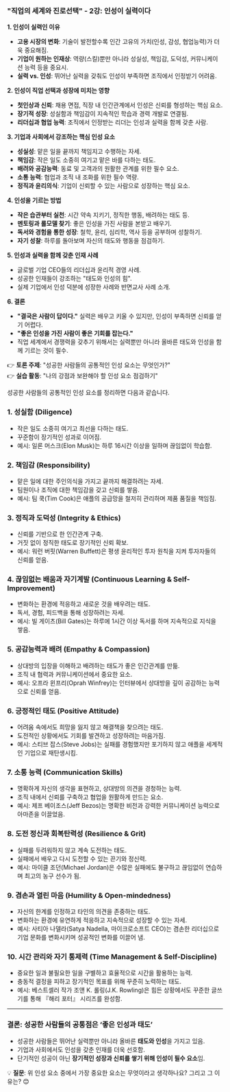 ### **"직업의 세계와 진로선택" - 2강: 인성이 실력이다**  

**1. 인성이 실력인 이유**  
   - **고용 시장의 변화**: 기술이 발전할수록 인간 고유의 가치(인성, 감성, 협업능력)가 더욱 중요해짐.  
   - **기업이 원하는 인재상**: 역량(스킬)뿐만 아니라 성실성, 책임감, 도덕성, 커뮤니케이션 능력 등을 중요시.  
   - **실력 vs. 인성**: 뛰어난 실력을 갖춰도 인성이 부족하면 조직에서 인정받기 어려움.  

**2. 인성이 직업 선택과 성장에 미치는 영향**  
   - **첫인상과 신뢰**: 채용 면접, 직장 내 인간관계에서 인성은 신뢰를 형성하는 핵심 요소.  
   - **장기적 성장**: 성실함과 책임감이 지속적인 학습과 경력 개발로 연결됨.  
   - **리더십과 협업 능력**: 조직에서 인정받는 리더는 인성과 실력을 함께 갖춘 사람.  

**3. 기업과 사회에서 강조하는 핵심 인성 요소**  
   - **성실성**: 맡은 일을 끝까지 책임지고 수행하는 자세.  
   - **책임감**: 작은 일도 소중히 여기고 맡은 바를 다하는 태도.  
   - **배려와 공감능력**: 동료 및 고객과의 원활한 관계를 위한 필수 요소.  
   - **소통 능력**: 협업과 조직 내 조화를 위한 필수 역량.  
   - **정직과 윤리의식**: 기업이 신뢰할 수 있는 사람으로 성장하는 핵심 요소.  

**4. 인성을 기르는 방법**  
   - **작은 습관부터 실천**: 시간 약속 지키기, 정직한 행동, 배려하는 태도 등.  
   - **멘토링과 롤모델 찾기**: 좋은 인성을 가진 사람을 본받고 배우기.  
   - **독서와 경험을 통한 성장**: 철학, 윤리, 심리학, 역사 등을 공부하며 성찰하기.  
   - **자기 성찰**: 하루를 돌아보며 자신의 태도와 행동을 점검하기.  

**5. 인성과 실력을 함께 갖춘 인재 사례**  
   - 글로벌 기업 CEO들의 리더십과 윤리적 경영 사례.  
   - 성공한 인재들이 강조하는 "태도와 인성의 힘".  
   - 실제 기업에서 인성 덕분에 성장한 사례와 반면교사 사례 소개.  

**6. 결론**  
   - **"결국은 사람이 답이다."** 실력은 배우고 키울 수 있지만, 인성이 부족하면 신뢰를 얻기 어렵다.  
   - **"좋은 인성을 가진 사람이 좋은 기회를 잡는다."**  
   - 직업 세계에서 경쟁력을 갖추기 위해서는 실력뿐만 아니라 올바른 태도와 인성을 함께 기르는 것이 필수.  

👉 **토론 주제**: "성공한 사람들의 공통적인 인성 요소는 무엇인가?"  
👉 **실습 활동**: "나의 강점과 보완해야 할 인성 요소 점검하기"  

성공한 사람들의 공통적인 인성 요소를 정리하면 다음과 같습니다.  

### **1. 성실함 (Diligence)**  
   - 작은 일도 소중히 여기고 최선을 다하는 태도.  
   - 꾸준함이 장기적인 성과로 이어짐.  
   - 예시: 일론 머스크(Elon Musk)는 하루 16시간 이상을 일하며 끊임없이 학습함.  

### **2. 책임감 (Responsibility)**  
   - 맡은 일에 대한 주인의식을 가지고 끝까지 해결하려는 자세.  
   - 팀원이나 조직에 대한 책임감을 갖고 신뢰를 쌓음.  
   - 예시: 팀 쿡(Tim Cook)은 애플의 공급망을 철저히 관리하며 제품 품질을 책임짐.  

### **3. 정직과 도덕성 (Integrity & Ethics)**  
   - 신뢰를 기반으로 한 인간관계 구축.  
   - 거짓 없이 정직한 태도로 장기적인 신뢰 확보.  
   - 예시: 워런 버핏(Warren Buffett)은 평생 윤리적인 투자 원칙을 지켜 투자자들의 신뢰를 얻음.  

### **4. 끊임없는 배움과 자기계발 (Continuous Learning & Self-Improvement)**  
   - 변화하는 환경에 적응하고 새로운 것을 배우려는 태도.  
   - 독서, 경험, 피드백을 통해 성장하려는 자세.  
   - 예시: 빌 게이츠(Bill Gates)는 하루에 1시간 이상 독서를 하며 지속적으로 지식을 쌓음.  

### **5. 공감능력과 배려 (Empathy & Compassion)**  
   - 상대방의 입장을 이해하고 배려하는 태도가 좋은 인간관계를 만듦.  
   - 조직 내 협력과 커뮤니케이션에서 중요한 요소.  
   - 예시: 오프라 윈프리(Oprah Winfrey)는 인터뷰에서 상대방을 깊이 공감하는 능력으로 신뢰를 얻음.  

### **6. 긍정적인 태도 (Positive Attitude)**  
   - 어려움 속에서도 희망을 잃지 않고 해결책을 찾으려는 태도.  
   - 도전적인 상황에서도 기회를 발견하고 성장하려는 마음가짐.  
   - 예시: 스티브 잡스(Steve Jobs)는 실패를 경험했지만 포기하지 않고 애플을 세계적인 기업으로 재탄생시킴.  

### **7. 소통 능력 (Communication Skills)**  
   - 명확하게 자신의 생각을 표현하고, 상대방의 의견을 경청하는 능력.  
   - 조직 내에서 신뢰를 구축하고 협업을 원활하게 만드는 요소.  
   - 예시: 제프 베이조스(Jeff Bezos)는 명확한 비전과 강력한 커뮤니케이션 능력으로 아마존을 이끌었음.  

### **8. 도전 정신과 회복탄력성 (Resilience & Grit)**  
   - 실패를 두려워하지 않고 계속 도전하는 태도.  
   - 실패에서 배우고 다시 도전할 수 있는 끈기와 정신력.  
   - 예시: 마이클 조던(Michael Jordan)은 수많은 실패에도 불구하고 끊임없이 연습하며 최고의 농구 선수가 됨.  

### **9. 겸손과 열린 마음 (Humility & Open-mindedness)**  
   - 자신의 한계를 인정하고 타인의 의견을 존중하는 태도.  
   - 변화하는 환경에 유연하게 적응하고 지속적으로 성장할 수 있는 자세.  
   - 예시: 사티아 나델라(Satya Nadella, 마이크로소프트 CEO)는 겸손한 리더십으로 기업 문화를 변화시키며 성공적인 변화를 이끌어 냄.  

### **10. 시간 관리와 자기 통제력 (Time Management & Self-Discipline)**  
   - 중요한 일과 불필요한 일을 구별하고 효율적으로 시간을 활용하는 능력.  
   - 충동적 결정을 피하고 장기적인 목표를 위해 꾸준히 노력하는 태도.  
   - 예시: 베스트셀러 작가 조앤 K. 롤링(J.K. Rowling)은 힘든 상황에서도 꾸준한 글쓰기를 통해 『해리 포터』 시리즈를 완성함.  

---

### **결론: 성공한 사람들의 공통점은 ‘좋은 인성과 태도’**
   - 성공한 사람들은 뛰어난 실력뿐만 아니라 올바른 **태도와 인성**을 가지고 있음.  
   - 기업과 사회에서도 인성을 갖춘 인재를 더욱 선호함.  
   - 단기적인 성공이 아닌 **장기적인 성장과 신뢰를 쌓기 위해 인성이 필수 요소**임.  

💡 **질문**: 위 인성 요소 중에서 가장 중요한 요소는 무엇이라고 생각하나요? 그리고 그 이유는? 😊
